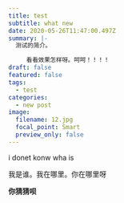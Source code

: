 ```yaml
---
title: test
subtitle: what new
date: 2020-05-26T11:47:00.497Z
summary: |-
  测试的简介。

     看看效果怎样呀。呵呵！！！！
draft: false
featured: false
tags:
  - test
categories:
  - new post
image:
  filename: 12.jpg
  focal_point: Smart
  preview_only: false
---
```

i donet konw wha is 

我是谁。我在哪里。你在哪里呀



**你猜猜呗**